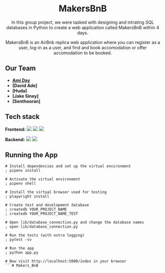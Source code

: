 <h1 align="center">MakersBnB</h1>

<p align="center">
In this group project, we were tasked with designing and intrating SQL databases in Python to create a web application called MakersBnB within 4 days.</p>

<p align="center">MakersBnB is an AirBnb replica web application where you can register as a user, log-in as a user, and find and book accomodation or offer accomodation to be booked.</p>

## Our Team

* **[Ami Day](https://github.com/ami-day)**
* **[David Ade]**
* **[Huda]**
* **[Jake Siney]**
* **[Senthooran]**

## Tech stack

**Frontend:**
<img src="https://img.shields.io/badge/flask-%23000.svg?style=for-the-badge&logo=flask&logoColor=white"> <img src="https://img.shields.io/badge/html5-%23E34F26.svg?style=for-the-badge&logo=html5&logoColor=white"> <img src="https://img.shields.io/badge/css3-%231572B6.svg?style=for-the-badge&logo=css3&logoColor=white">

**Backend:**
<img src="https://img.shields.io/badge/python-3670A0?style=for-the-badge&logo=python&logoColor=ffdd54">
<img src="https://img.shields.io/badge/postgres-%23316192.svg?style=for-the-badge&logo=postgresql&logoColor=white">

## Running the App

```shell
# Install dependencies and set up the virtual environment
; pipenv install

# Activate the virtual environment
; pipenv shell

# Install the virtual browser used for testing
; playwright install

# Create test and development database
; createdb YOUR_PROJECT_NAME
; createdb YOUR_PROJECT_NAME_TEST

# Open lib/database_connection.py and change the database names
; open lib/database_connection.py

# Run the tests (with extra logging)
; pytest -sv

# Run the app
; python app.py

# Now visit http://localhost:5000/index in your browser
```# Makers_BnB
